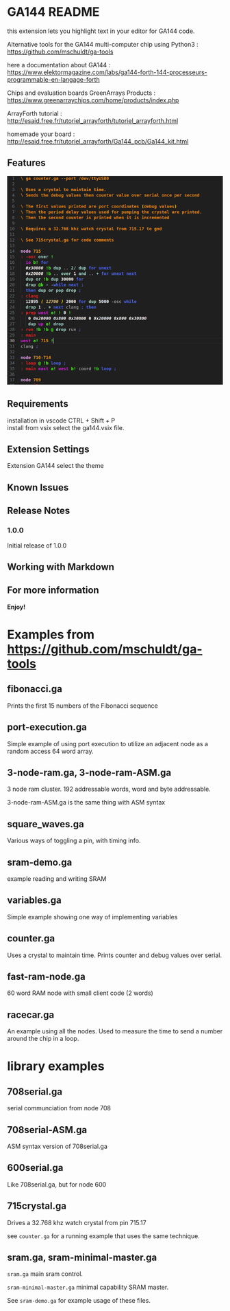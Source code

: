 # GA144 README
this extension lets you highlight text in your editor for GA144 code.

Alternative tools for the GA144 multi-computer chip using Python3 :
https://github.com/mschuldt/ga-tools

here a documentation about GA144 :
https://www.elektormagazine.com/labs/ga144-forth-144-processeurs-programmable-en-langage-forth

Chips and evaluation boards GreenArrays Products :
https://www.greenarraychips.com/home/products/index.php


ArrayForth tutorial :
http://esaid.free.fr/tutoriel_arrayforth/tutoriel_arrayforth.html

homemade your board :
http://esaid.free.fr/tutoriel_arrayforth/Ga144_pcb/Ga144_kit.html


## Features
![Screenshoot](https://github.com/esaid/ga144_vscode/raw/main/images/example.png)

## Requirements
installation in vscode CTRL + Shift + P  
install from vsix
select the ga144.vsix file.

## Extension Settings

Extension GA144 select the theme 

## Known Issues



## Release Notes


### 1.0.0

Initial release of 1.0.0


## Working with Markdown



## For more information


**Enjoy!**




# Examples from https://github.com/mschuldt/ga-tools


## fibonacci.ga

Prints the first 15 numbers of the Fibonacci sequence

## port-execution.ga
Simple example of using port execution to
utilize an adjacent node as a random access 64 word array.

## 3-node-ram.ga, 3-node-ram-ASM.ga
3 node ram cluster.
192 addressable words, word and byte addressable.

3-node-ram-ASM.ga is the same thing with ASM syntax

## square_waves.ga
Various ways of toggling a pin, with timing info.

## sram-demo.ga
example reading and writing SRAM

## variables.ga
Simple example showing one way of implementing variables

## counter.ga
Uses a crystal to maintain time.
Prints counter and debug values over serial.

## fast-ram-node.ga
60 word RAM node with small client code (2 words)

## racecar.ga
An example using all the nodes. Used to measure the time to
send a number around the chip in a loop.

# library examples

## 708serial.ga
serial communciation from node 708

## 708serial-ASM.ga
ASM syntax version of 708serial.ga

## 600serial.ga
Like 708serial.ga, but for node 600

## 715crystal.ga
Drives a 32.768 khz watch crystal from pin 715.17

see `counter.ga` for a running example that uses the same
technique.

## sram.ga, sram-minimal-master.ga

`sram.ga` main sram control.

`sram-minimal-master.ga` minimal capability SRAM master.

See `sram-demo.ga` for example usage of these files.
